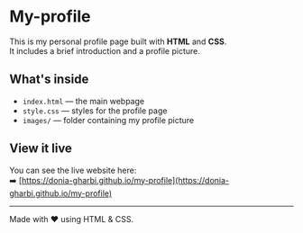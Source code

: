 # My-profile
This is my personal profile page built with **HTML** and **CSS**.  
It includes a brief introduction and a profile picture.  

## What's inside

- `index.html` — the main webpage  
- `style.css` — styles for the profile page  
- `images/` — folder containing my profile picture  

## View it live

You can see the live website here:  
➡️ [https://donia-gharbi.github.io/my-profile](https://donia-gharbi.github.io/my-profile)

---

Made with ❤️ using HTML & CSS.

